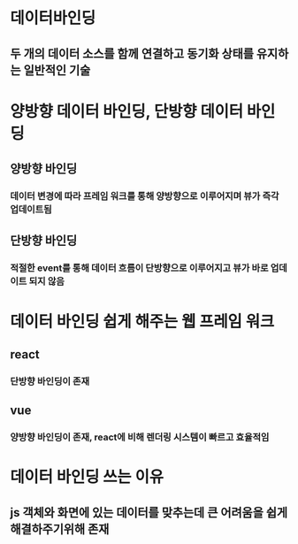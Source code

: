 # 데이터바인딩
## 두 개의 데이터 소스를 함께 연결하고 동기화 상태를 유지하는 일반적인 기술

# 양방향 데이터 바인딩, 단방향 데이터 바인딩
## 양방향 바인딩
### 데이터 변경에 따라 프레임 워크를 통해 양방향으로 이루어지며 뷰가 즉각 업데이트됨

## 단방향 바인딩
### 적절한 event를 통해 데이터 흐름이 단방향으로 이루어지고 뷰가 바로 업데이트 되지 않음

# 데이터 바인딩 쉽게 해주는 웹 프레임 워크
## react
### 단방향 바인딩이 존재

## vue
### 양방향 바인딩이 존재, react에 비해 렌더링 시스템이 빠르고 효율적임

# 데이터 바인딩 쓰는 이유
## js 객체와 화면에 있는 데이터를 맞추는데 큰 어려움을 쉽게 해결하주기위해 존재
